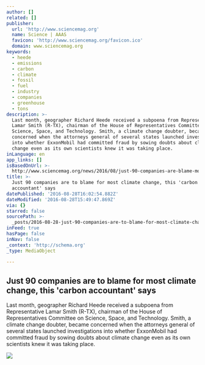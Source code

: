 ```yaml
---
author: []
related: []
publisher:
  url: 'http://www.sciencemag.org'
  name: Science | AAAS
  favicon: 'http://www.sciencemag.org/favicon.ico'
  domain: www.sciencemag.org
keywords:
  - heede
  - emissions
  - carbon
  - climate
  - fossil
  - fuel
  - industry
  - companies
  - greenhouse
  - tons
description: >-
  Last month, geographer Richard Heede received a subpoena from Representative
  Lamar Smith (R-TX), chairman of the House of Representatives Committee on
  Science, Space, and Technology. Smith, a climate change doubter, became
  concerned when the attorneys general of several states launched investigations
  into whether ExxonMobil had committed fraud by sowing doubts about climate
  change even as its own scientists knew it was taking place.
inLanguage: en
app_links: []
isBasedOnUrl: >-
  http://www.sciencemag.org/news/2016/08/just-90-companies-are-blame-most-climate-change-carbon-accountant-says
title: >-
  Just 90 companies are to blame for most climate change, this 'carbon
  accountant' says
datePublished: '2016-08-28T16:02:54.882Z'
dateModified: '2016-08-28T15:49:47.869Z'
via: {}
starred: false
sourcePath: >-
  _posts/2016-08-28-just-90-companies-are-to-blame-for-most-climate-change-this.md
inFeed: true
hasPage: false
inNav: false
_context: 'http://schema.org'
_type: MediaObject

---
```

<article style=""><h1>Just 90 companies are to blame for most climate change, this 'carbon accountant' says</h1><p>Last month, geographer Richard Heede received a subpoena from Representative Lamar Smith (R-TX), chairman of the House of Representatives Committee on Science, Space, and Technology. Smith, a climate change doubter, became concerned when the attorneys general of several states launched investigations into whether ExxonMobil had committed fraud by sowing doubts about climate change even as its own scientists knew it was taking place.</p><img src="http://www.sciencemag.org/sites/default/files/styles/article_main_large/public/1280x720Heede.jpg?itok=gzHt_W6P" /></article>